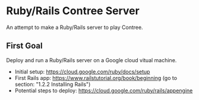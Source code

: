 # Ruby/Rails Contree Server

An attempt to make a Ruby/Rails server to play Contree.

## First Goal

Deploy and run a Ruby/Rails server on a Google cloud vitual machine.

* Initial setup: https://cloud.google.com/ruby/docs/setup
* First Rails app: https://www.railstutorial.org/book/beginning (go to section: "1.2.2 Installing Rails")
* Potential steps to deploy: https://cloud.google.com/ruby/rails/appengine
